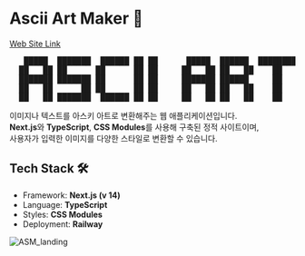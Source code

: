 # Ascii Art Maker 🎨
[Web Site Link](https://ascii-art-maker.up.railway.app/)
<pre>
   █████  ███████  ██████ ██ ██      █████  ██████  ████████
  ██   ██ ██      ██      ██ ██     ██   ██ ██   ██    ██
  ███████ ███████ ██      ██ ██     ███████ ██████     ██
  ██   ██      ██ ██      ██ ██     ██   ██ ██   ██    ██
  ██   ██ ███████  ██████ ██ ██     ██   ██ ██   ██    ██
</pre>

이미지나 텍스트를 아스키 아트로 변환해주는 웹 애플리케이션입니다.<br> 
**Next.js**와 **TypeScript**, **CSS Modules**를 사용해 구축된 정적 사이트이며, <br>
사용자가 입력한 이미지를 다양한 스타일로 변환할 수 있습니다.

## Tech Stack 🛠️
 * Framework: **Next.js (v 14)**
 * Language: **TypeScript**
 * Styles: **CSS Modules**
 * Deployment: **Railway**

![ASM_landing](https://github.com/user-attachments/assets/e1175372-e554-4a83-9450-449f2fbb58cd)
